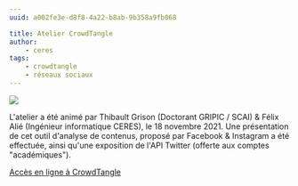 ```yaml
---
uuid: a002fe3e-d8f8-4a22-b8ab-9b358a9fb068

title: Atelier CrowdTangle
author:
    - ceres
tags:
    - crowdtangle
    - réseaux sociaux
---
```


![](crowdtangle.png)

L'atelier a été animé par Thibault Grison (Doctorant GRIPIC / SCAI) & Félix Alié (Ingénieur informatique CERES), le 18 novembre 2021. Une présentation de cet outil d'analyse de contenus, proposé par Facebook & Instagram a été effectuée, ainsi qu'une exposition de l'API Twitter (offerte aux comptes "académiques").

[Accès en ligne à CrowdTangle](https://www.crowdtangle.com/)
